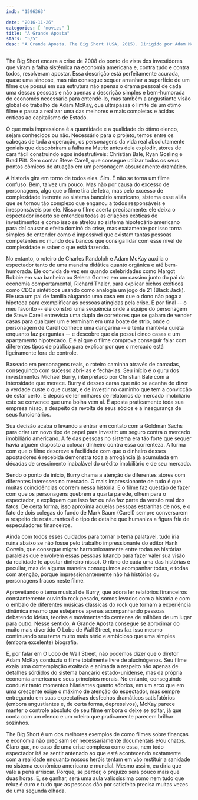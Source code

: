 ```yaml
---
imdb: "1596363"

date: "2016-11-26"
categories: [ "movies" ]
title: "A Grande Aposta"
stars: "5/5"
desc: "A Grande Aposta. The Big Short (USA, 2015). Dirigido por Adam McKay. Escrito por Charles Randolph, Adam McKay, Michael Lewis. Com Ryan Gosling (Jared Vennett), Rudy Eisenzopf (Lewis Ranieri), Casey Groves (Fund Manager), Charlie Talbert (Lewis Bond Trader), Harold Gervais (Lewis Bond Trader), Maria Frangos (Exotic Dancer), Christian Bale (Michael Burry), Hunter Burke (Analyst), Bernard Hocke (Coach)."
---
```

The Big Short encara a crise de 2008 do ponto de vista dos investidores que viram a falha sistêmica na economia americana e, contra tudo e contra todos, resolveram apostar. Essa descrição está perfeitamente acurada, quase uma sinopse, mas não consegue sequer arranhar a superfície de um filme que possui em sua estrutura não apenas o drama pessoal de cada uma dessas pessoas e não apenas a descrição simples e bem-humorada do economês necessário para entendê-lo, mas também a angustiante visão global do trabalho de Adam McKay, que ultrapassa o limite de um ótimo filme e passa a realizar uma das melhores e mais completas e ácidas críticas ao capitalismo de Estado.

O que mais impressiona é a quantidade e a qualidade do ótimo elenco, sejam conhecidos ou não. Necessário para o projeto, temos entre os cabeças de toda a operação, os personagens da vida real absolutamente geniais que descobriram a falha na Matrix antes dela explodir, atores de cara fácil construindo egos indestrutíveis: Christian Bale, Ryan Gosling e Brad Pitt. Sem contar Steve Carell, que consegue utilizar todos os seus pontos cômicos de atuação em um personagem absurdamente dramático.

A historia gira em torno de todos eles. Sim. E não se torna um filme confuso. Bem, talvez um pouco. Mas não por causa do excesso de personagens, algo que o filme tira de letra, mas pelo excesso de complexidade inerente ao sistema bancário americano, sistema esse aliás que se tornou tão complexo que enganou a todos responsáveis e irresponsáveis por ele. Nisso o filme acerta precisamente: ele deixa o espectador incerto se entendeu todas as criações exóticas de investimentos e como isso se atrelou ao sistema hipotecário americano para daí causar o efeito dominó da crise, mas exatamente por isso torna simples de entender como é impossível que existam tantas pessoas competentes no mundo dos bancos que consiga lidar com esse nível de complexidade e saber o que está fazendo.

No entanto, o roteiro de Charles Randolph e Adam McKay auxilia o espectador tanto de uma maneira didática quanto orgânica e até bem-humorada. Ele convida de vez em quando celebridades como Margot Robbie em sua banheira ou Selena Gomez em um cassino junto do pai da economia comportamental, Richard Thaler, para explicar bichos exóticos como CDOs sintéticos usando como analogia um jogo de 21 (Black Jack). Ele usa um pai de família alugando uma casa em que o dono não paga a hipoteca para exemplificar as pessoas atingidas pela crise. E por final -- o meu favorito -- ele constrói uma sequência onde a equipe do personagem de Steve Carell entrevista uma dupla de corretores que se gabam de vender casas para qualquer um e terminam em uma boate de strip, onde o personagem de Carell conhece uma dançarina -- e tenta mantê-la quieta enquanto faz perguntas -- e descobre que ela possui cinco casas e um apartamento hipotecado. E é aí que o filme comprova conseguir falar com diferentes tipos de público para explicar por que o mercado está ligeiramente fora de controle.

Baseado em personagens reais, o roteiro caminha através de camadas, conseguindo com sucesso abri-las e fechá-las. Seu início é o guru dos investimentos Michael Burry, interpretado por Christian Bale com a intensidade que merece. Burry é desses caras que não se acanha de dizer a verdade custe o que custar, e de investir no caminho que tem a convicção de estar certo. E depois de ler milhares de relatórios do mercado imobiliário este se convence que uma bolha vem aí. E aposta praticamente toda sua empresa nisso, a despeito da revolta de seus sócios e a insegurança de seus funcionários.

Sua decisão acaba o levando a entrar em contato com a Goldman Sachs para criar um novo tipo de papel para investir: um seguro contra o mercado imobiliário americano. A fé das pessoas no sistema era tão forte que sequer havia alguém disposto a colocar dinheiro contra essa correnteza. A forma com que o filme descreve a facilidade com que o dinheiro desses apostadores é recebida demonstra toda a arrogância já acumulada em décadas de crescimento inabalável do crédito imobiliário e de seu mercado.

Sendo o ponto de início, Burry chama a atenção de diferentes atores com diferentes interesses no mercado. O mais impressionante de tudo é que muitas coincidências ocorrem nessa história. E o filme faz questão de fazer com que os personagens quebrem a quarta parede, olhem para o espectador, e expliquem que isso faz ou não faz parte da versão real dos fatos. De certa forma, isso aproxima aquelas pessoas estranhas de nós, e o fato de dois colegas do fundo de Mark Baum (Carell) sempre conversarem a respeito de restaurantes é o tipo de detalhe que humaniza a figura fria de especuladores financeiros.

Ainda com todos esses cuidados para tornar o tema palatável, tudo iria ruína abaixo se não fosse pelo trabalho impressionante do editor Hank Corwin, que consegue migrar harmoniosamente entre todas as histórias paralelas que envolvem essas pessoas lutando para fazer valer sua visão da realidade (e apostar dinheiro nisso). O ritmo de cada uma das histórias é peculiar, mas de alguma maneira conseguimos acompanhar todas, e todas com atenção, porque impressionantemente não há histórias ou personagens fracos neste filme.

Aproveitando o tema musical de Burry, que adora ler relatórios financeiros constantemente ouvindo rock pesado, somos levados com a história e com o embalo de diferentes músicas clássicas do rock que tornam a experiência dinâmica mesmo que estejamos apenas acompanhando pessoas debatendo ideias, teorias e movimentando centenas de milhões de um lugar para outro. Nesse sentido, A Grande Aposta consegue se aproximar do muito mais divertido O Lobo de Wall Street, mas faz isso mesmo continuando seu tema muito mais sério e ambicioso que uma simples (embora excelente) biografia.

E, por falar em O Lobo de Wall Street, não podemos dizer que o diretor Adam McKay conduziu o filme totalmente livre de alucinógenos. Seu filme exala uma contemplação exaltada e animada a respeito não apenas de detalhes sórdidos do sistema bancário estado-unidense, mas da própria economia americana e seus princípios morais. No entanto, conseguindo conduzir tanto momentos hilariantes quanto sóbrios, em um arco que em uma crescente exige o máximo de atenção do espectador, mas sempre entregando em suas expectativas desfechos dramáticos satisfatórios (embora angustiantes e, de certa forma, depressivos), McKay parece manter o controle absoluto de seu filme embora o deixe se soltar, já que conta com um elenco e um roteiro que praticamente parecem brilhar sozinhos.

The Big Short é um dos melhores exemplos de como filmes sobre finanças e economia não precisam ser necessariamente documentais e/ou chatos. Claro que, no caso de uma crise complexa como essa, nem todo espectador irá se sentir antenado ao que está acontecendo exatamente com a realidade enquanto nossos heróis tentam em vão restituir a sanidade no sistema econômico americano e mundial. Mesmo assim, eu diria que vale a pena arriscar. Porque, se perder, o prejuízo será pouco mais que duas horas. E, se ganhar, será uma aula valiosíssima como nem tudo que reluz é ouro e tudo que as pessoas dão por satisfeito precisa muitas vezes de uma segunda olhada.
